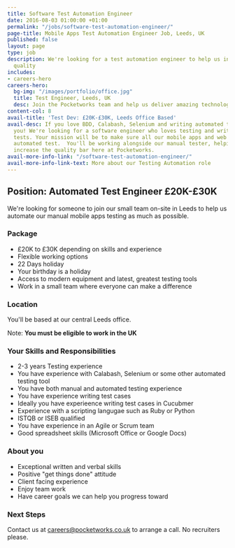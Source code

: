 ```yaml
---
title: Software Test Automation Engineer
date: 2016-08-03 01:00:00 +01:00
permalink: "/jobs/software-test-automation-engineer/"
page-title: Mobile Apps Test Automation Engineer Job, Leeds, UK
published: false
layout: page
type: job
description: We're looking for a test automation engineer to help us increase app
  quality
includes:
- careers-hero
careers-hero:
  bg-img: "/images/portfolio/office.jpg"
  title: Test Engineer, Leeds, UK
  desc: Join the Pocketworks team and help us deliver amazing technology experiences
content-col: 8
avail-title: 'Test Dev: £20K-£30K, Leeds Office Based'
avail-desc: If you love BDD, Calabash, Selenium and writing automated tests, we need
  you! We're looking for a software engineer who loves testing and writing automated
  tests. Your mission will be to make sure all our mobile apps and web sites are under
  automated test.  You'll be working alongside our manual tester, helping them to
  increase the quality bar here at Pocketworks.
avail-more-info-link: "/software-test-automation-engineer/"
avail-more-info-link-text: More about our Testing Automation role
---
```


## Position: Automated Test Engineer &pound;20K-&pound;30K

We're looking for someone to join our small team on-site in Leeds to help us automate our manual mobile apps testing as much as possible.

### Package

- £20K to £30K depending on skills and experience</li>
- Flexible working options
- 22 Days holiday
- Your birthday is a holiday
- Access to modern equipment and latest, greatest testing tools
- Work in a small team where everyone can make a difference

### Location

You'll be based at our central Leeds office.

Note: **You must be eligible to work in the UK**

### Your Skills and Responsibilities

- 2-3 years Testing experience
- You have experience with Calabash, Selenium or some other automated testing tool
- You have both manual and automated testing experience
- You have experience writing test cases
- Ideally you have experieence writing test cases in Cucubmer
- Experience with a scripting langugae such as Ruby or Python
- ISTQB or ISEB qualified
- You have experience in an Agile or Scrum team
- Good spreadsheet skills (Microsoft Office or Google Docs)

### About you

 - Exceptional written and verbal skills
 - Positive "get things done" attitude
 - Client facing experience
 - Enjoy team work
 - Have career goals we can help you progress toward

### Next Steps

Contact us at [careers@pocketworks.co.uk](mailto:careers@pocketworks.co.uk) to arrange a call. No recruiters please.
